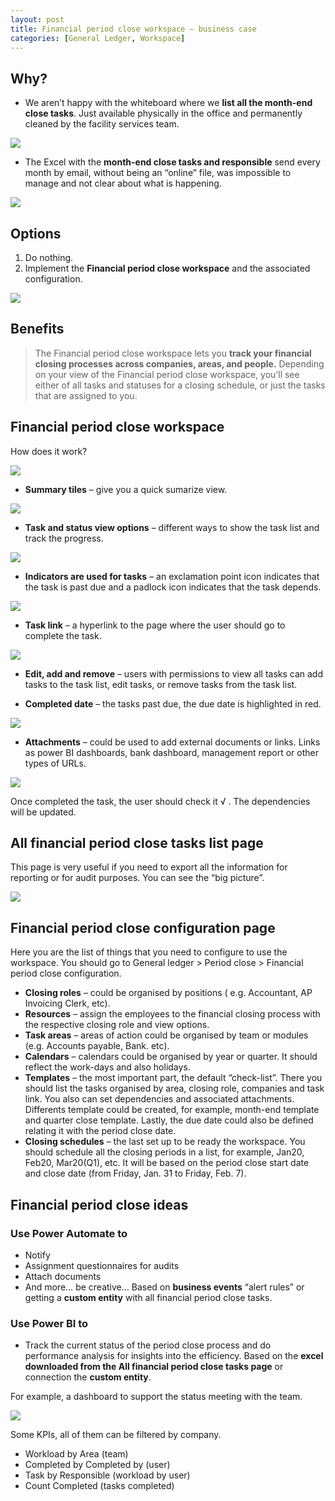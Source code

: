 ```yaml
---
layout: post
title: Financial period close workspace – business case
categories: [General Ledger, Workspace]
---
```

## Why?
- We aren’t happy with the whiteboard where we **list all the month-end close tasks**. Just available physically in the office and permanently cleaned by the facility services team.

![](/images/financial_period_close_workspace-business_case/image1.webp)

- The Excel with the **month-end close tasks and responsible** send every month by email, without being an “online” file, was impossible to manage and not clear about what is happening.

![](/images/financial_period_close_workspace-business_case/image2.webp)

## Options
1. Do nothing.
2. Implement the **Financial period close workspace** and the associated configuration.

![](/images/financial_period_close_workspace-business_case/image3.webp)

## Benefits
> The Financial period close workspace lets you **track your financial closing processes across companies, areas, and people.** Depending on your view of the Financial period close workspace, you’ll see either of all tasks and statuses for a closing schedule, or just the tasks that are assigned to you.

## Financial period close workspace

How does it work?

![](/images/financial_period_close_workspace-business_case/image4.jpg)

- **Summary tiles** – give you a quick sumarize view.

![](/images/financial_period_close_workspace-business_case/image5.jpg)

- **Task and status view options** – different ways to show the task list and track the progress.

![](/images/financial_period_close_workspace-business_case/image6.jpg)

- **Indicators are used for tasks** – an exclamation point icon indicates that the task is past due and a padlock icon indicates that the task depends.

![](/images/financial_period_close_workspace-business_case/image7.jpg)

- **Task link** – a hyperlink to the page where the user should go to complete the task. 

![](/images/financial_period_close_workspace-business_case/image8.jpg)

- **Edit, add and remove** – users with permissions to view all tasks can add tasks to the task list, edit tasks, or remove tasks from the task list.

- **Completed date** – the tasks past due, the due date is highlighted in red.

![](/images/financial_period_close_workspace-business_case/image9.jpg)

- **Attachments** – could be used to add external documents or links. Links as power BI dashboards, bank dashboard, management report or other types of URLs.

![](/images/financial_period_close_workspace-business_case/image10.jpg)

Once completed the task, the user should check it √ . The dependencies will be updated.

## All financial period close tasks list page

This page is very useful if you need to export all the information for reporting or for audit purposes. You can see the “big picture”.

![](/images/financial_period_close_workspace-business_case/image11.webp)

## Financial period close configuration page

Here you are the list of things that you need to configure to use the workspace. You should go to General ledger > Period close > Financial period close configuration.

- **Closing roles** – could be organised by positions ( e.g. Accountant, AP Invoicing Clerk, etc).
- **Resources** – assign the employees to the financial closing process with the respective closing role and view options.
- **Task areas** – areas of action could be organised by team or modules (e.g. Accounts payable, Bank. etc).
- **Calendars** – calendars could be organised by year or quarter. It should reflect the work-days and also holidays.
- **Templates** – the most important part, the default “check-list”. There you should list the tasks organised by area, closing role, companies and task link. You also can set dependencies and associated attachments. Differents template could be created, for example, month-end template and quarter close template. Lastly, the due date could also be defined relating it with the period close date.
- **Closing schedules** – the last set up to be ready the workspace. You should schedule all the closing periods in a list, for example, Jan20, Feb20, Mar20(Q1), etc. It will be based on the period close start date and close date (from Friday, Jan. 31 to Friday, Feb. 7).

## Financial period close ideas

### Use Power Automate to

- Notify
- Assignment questionnaires for audits
- Attach documents
- And more… be creative…
Based on **business events** “alert rules” or getting a **custom entity** with all financial period close tasks.

### Use Power BI to

- Track the current status of the period close process and do performance analysis for insights into the efficiency. 
Based on the **excel downloaded from the All financial period close tasks page** or connection the **custom entity**.

For example, a dashboard to support the status meeting with the team.

![](/images/financial_period_close_workspace-business_case/image12.webp)

Some KPIs, all of them can be filtered by company.

- Workload by Area (team)
- Completed by Completed by (user)
- Task by Responsible (workload by user)
- Count Completed (tasks completed)
